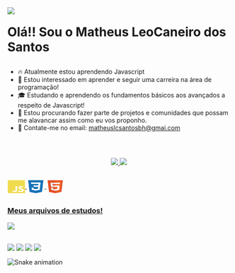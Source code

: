 <div>
  <a href="https://github.com/MatheusLCSantos7" target="_blank"><img align="left" src="https://img.shields.io/badge/GitHub-100000?style=for-the-badge&logo=github&logoColor=white" target="_blank"></a>
</div>
<h1>Olá!! Sou o Matheus LeoCaneiro dos Santos</h1>
 
##
- 🔥 Atualmente estou aprendendo Javascript
- 👝 Estou interessado em aprender e seguir uma carreira na área de programação!
- 🎓 Estudando e aprendendo os fundamentos básicos aos avançados a respeito de Javascript!
- 💞️ Estou procurando fazer parte de projetos e comunidades que possam me alavancar assim como eu vos proponho.
- 📧 Contate-me no email: matheuslcsantosbh@gmai.com
 
 ##
 <br>
<div>
  <p align="center">
  <p align="center">
    <a href="https://github.com/MatheusLCSantos7">
    <img height="180em" src="https://github-readme-stats.vercel.app/api?username=MatheusLCSantos7&show_icons=true&theme=great-gatsby&include_all_commits=true&count_private=true"/>
    <img height="180em" src="https://github-readme-stats.vercel.app/api/top-langs/?username=MatheusLCSantos7&layout=compact&langs_count=16&theme=great-gatsby"/>
  </p>
  </p>
</div> 
 
<div style="display: inline_block"><br>
  <img align="center" alt="Math-Js" height="30" width="40" src="https://raw.githubusercontent.com/devicons/devicon/master/icons/javascript/javascript-plain.svg">
  <img align="center" alt="Math-Css" height="30" width="40" src="https://raw.githubusercontent.com/devicons/devicon/master/icons/css3/css3-plain.svg">
  <img align="center" alt="Math-HTML" height="30" width="40" src="https://raw.githubusercontent.com/devicons/devicon/master/icons/html5/html5-original.svg">
</div>
 
 ##

 ### Meus arquivos de estudos!
 
<div>
  <a href="https://github.com/MatheusLCSantos7/Landing-Page" target="_blank"><img src="https://img.shields.io/badge/HTML5-E34F26?style=for-the-badge&logo=html5&logoColor=white" target="_blank"></a>
</div>
 
##
 
<div>
  <a href="https://instagram.com/matheus_lcsantos" target="_blank"><img src="https://img.shields.io/badge/-Instagram-%23E4405F?style=for-the-badge&logo=instagram&logoColor=white" target="_blank"></a>
  <a href ="mailto:matheuslcsantosnh@gmail.com"><img src="https://img.shields.io/badge/Gmail-D14836?style=for-the-badge&logo=gmail&logoColor=white" target="_blank"></a>
  <a href="https://www.linkedin.com/in/matheus-santos-537814223" target="_blank"><img src="https://img.shields.io/badge/-LinkedIn-%230077B5?style=for-the-badge&logo=linkedin&logoColor=white" target="_blank"></a>
  <a href="https://twitter.com/MatheusLcsant?t=tgwSeMg7Kl-mitHpBk3Irg&s=09"><img src="https://img.shields.io/badge/Twitter-1DA1F2?style=for-the-badge&logo=twitter&logoColor=white" target="_blank"></a>
  
 ![Snake animation](https://github.com/MatheusLCSantos7/MatheusLCSantos7/blob/output/github-contribution-grid-snake.svg)

</div>
 
